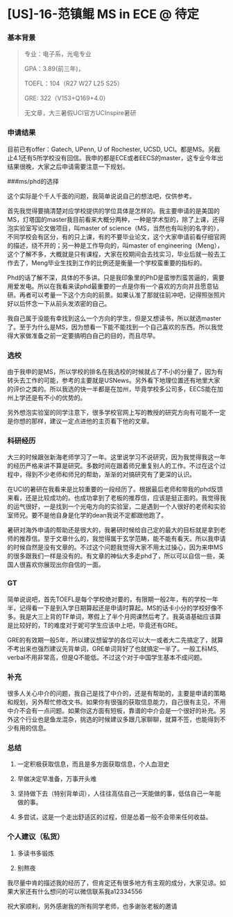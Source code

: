 # [US]-16-范镇鲲 MS in ECE @ 待定

### 基本背景

> 专业：电子系，光电专业
>
> GPA：3.89(前三年)，
>
> TOEFL：104（R27 W27 L25 S25）
>
> GRE: 322（V153+Q169+4.0）
>
> 无文章，大三暑假UCI官方UCInspire暑研

### 申请结果

目前已有offer：Gatech, UPenn, U of Rochester, UCSD, UCI。都是MS。另截止4.1还有5所学校没有回信。我申的都是ECE或者EECS的master，这专业今年出结果很晚，大家之后申请需要注意一下规划。

 

###ms/phd的选择

这个实际是个千人千面的问题，我简单说说自己的想法吧，仅供参考。

首先我觉得要搞清楚对应学校提供的学位具体是怎样的。我主要申请的是美国的MS，灯塔国的master我目前看来大概分两种，一种是学术型的，除了上课，还得泡实验室写论文做项目，叫master of science（MS，当然也有叫别的名字的），不同学校会有区分，有的只上课，有的不要毕业论文，这个大家申请前看仔细官网的描述，绕不开的；另一种是工作导向的，叫master of engineering（Meng），这个了解不多，大概就是只有课程，大家在校期间会去找实习，毕业后就一般去工作去了，Meng毕业生找到工作的比例还是衡量一个学校蛮重要的指标的。

Phd的话了解不深，具体的不多讲。只是我印象里的PhD是蛮惨烈蛮苦逼的，需要用爱发电。所以在我看来读phd最重要的一点是你有一个喜欢的方向并且愿意钻研。再者可以考量一下这个方向的前景。如果认准了那就往前冲吧，记得照张照片好以后怀念一下从前头发浓密的自己。

我自己属于没能有幸找到这么一个方向的学生，但是又想读书，所以就选master了。至于为什么是MS，因为想看一下能不能找到一个自己喜欢的东西。所以我觉得大家做准备之前一定要搞明白自己的目的，而且尽早。

### 选校

由于我申的是MS，所以学校的排名在我选校的时候就占了不小的分量了，因为有转头去工作的可能，参考的主要就是USNews。另外看下地理位置还有地里大家的评价之类的。所以我选的快一半都是在加州，毕竟学校多公司多，EECS能在加州上学还是有不小的优势的。

另外想泡实验室的同学注意下，很多学校官网上写的教授的研究方向有可能不一定是你想的那样，建议一定点进他的主页看下他的文章。

### 科研经历

大三的时候跟张新海老师学习了一年。这里说学习不说研究，因为我觉得我这一年的经历严格来讲不算是研究。多数时间在跟着师兄重复别人的工作。不过在这个过程中，得到不少老师和师兄的帮助，渐渐的对搞研究有了更深的认识。

在UCI的暑研在我看来是比较重要的一段经历了。根据最后老师和带我的phd反馈来看，还是比较成功的。也成功拿到了老板的推荐信，应该是挺正面的。我觉得我的运气很好，一是找到一个光电方向的实验室，二是遇到一个人很好的老师和实验室师兄。要不是他自身是化学的dean我说不定都跟他跑了。

暑研对海外申请的帮助还是很大的，我暑研时候给自己定的最大的目标就是拿到老师的推荐信。至于文章什么的，我觉得属于玄学范畴，能不能有看天。所以我申请的时候自然是没有文章的。不过这个问题我觉得大家不用太过操心，因为来申MS的很多跟我们一样是没有的。有文章的神仙大多走phd了，所以可以自信一些，美国人很喜欢你展现出你自信的一面。

### GT

简单说说吧，首先TOEFL是每个学校绝对要的，有限期一般2年，有的学校一年半，记得看一下是到入学日期算起还是申请时算起。MS的话卡小分的学校好像不多。我是大三上背的TF单词，寒假上了半个月网课然后考了。我英语基础应该算是比较好的，T的难度对于妮可学生应该中上吧，毕竟还有GRE。

GRE的有效期一般5年，所以建议想留学的各位可以大一或者大二先搞定了，就算不考出来也强烈建议先背单词，GRE单词背好了也就搞定一半了。一般工科MS, verbal不用非常高，但是Q不能低。不过这个对于中国学生基本不成问题。

### 补充

很多人关心中介的问题，我自己是找了中介的，还是有帮助的，主要是申请的策略和规划，另外帮忙修改文书。如果你有很强的获取信息能力，自己很有主见，不用中介不会有一点问题。如果你这方面有短板，靠谱的中介会是一个很好的补充。另外这个行业也是鱼龙混杂，挑选的时候建议多跟几家聊聊，就算不签，也能得到不少有用的信息。

### 总结

1. 一定积极获取信息，而且是多方面获取信息，个人血泪史

2. 早做决定早准备，万事开头难

3. 坚持做下去（特别背单词），人往往高估自己一天能做的事，低估自己一年能做的事。

4. 多尝试，这是一个走出舒适区的过程，但是怂着一般不会带来任何收益。

### 个人建议（私货）

1. 多读书多锻炼

2. 别熬夜

我尽量中肯的描述我的经历了，但肯定还有很多地方有主观的成分，大家见谅。如果大家还有什么想问的可以微信联系我a12334556

祝大家顺利，另外感谢我的所有同学老师，也多谢张老板的邀请
